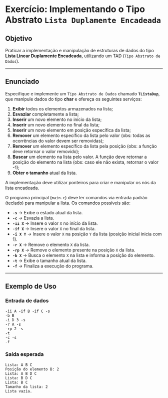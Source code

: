 # **Exercício: Implementando o Tipo Abstrato `Lista Duplamente Encadeada`**

## **Objetivo**  
Praticar a implementação e manipulação de estruturas de dados do tipo **Lista Linear Duplamente Encadeada**, utilizando um TAD (`Tipo Abstrato de Dados`).  

---

## **Enunciado**  

Especifique e implemente um `Tipo Abstrato de Dados` chamado **`TListaDup`**, que manipule dados do tipo **char** e ofereça os seguintes serviços:  

1. **Exibir** todos os elementos armazenados na lista;  
2. **Esvaziar** completamente a lista;  
3. **Inserir** um novo elemento no início da lista;  
4. **Inserir** um novo elemento no final da lista;  
5. **Inserir** um novo elemento em posição específica da lista;  
6. **Remover** um elemento específico da lista pelo valor (obs: todas as ocorrências do valor devem ser removidas);  
7. **Remover** um elemento específico da lista pela posição (obs: a função deve retornar o valor removido);
8. **Buscar** um elemento na lista pelo valor. A função deve retornar a posição do elemento na lista (obs: caso ele não exista, retornar o valor -1);
9. **Obter o tamanho** atual da lista.

A implementação deve utilizar ponteiros para criar e manipular os nós da lista encadeada.  

O programa principal (`main.c`) deve ler comandos via entrada padrão (teclado) para manipular a lista. Os comandos possíveis são:  

- **`-s`** → Exibe o estado atual da lista.  
- **`-c`** → Esvazia a lista.  
- **`-ii X`** → Insere o valor `X` no início da lista.  
- **`-if X`** → Insere o valor `X` no final da lista.  
- **`-i X Y`** → Insere o valor `X` na posição `Y` da lista (posição inicial inicia com 1).  
- **`-r X`** → Remove o elemento `X` da lista.  
- **`-rp X`** → Remove o elemento presente na posição `X` da lista.  
- **`-b X`** → Busca o elemento `X` na lista e informa a posição do elemento.
- **`-t`** → Exibe o tamanho atual da lista.  
- **`-f`** → Finaliza a execução do programa.  

---

## **Exemplo de Uso**

### **Entrada de dados**
```
-ii A -if B -if C -s
-b B
-i D 3 -s
-r A -s
-rp 2 -s
-t
-c -s
-f
```

### **Saída esperada**
```
Lista: A B C
Posição do elemento B: 2
Lista: A B D C
Lista: B D C
Lista: B C
Tamanho da lista: 2
Lista vazia.
```